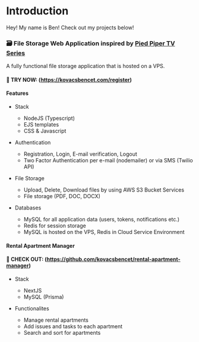 # Introduction

Hey! My name is Ben! Check out my projects below!

### 🗃️ File Storage Web Application inspired by [Pied Piper TV Series](https://www.imdb.com/title/tt2575988/)

A fully functional file storage application that is hosted on a VPS.

#### 🔗 TRY NOW: (https://kovacsbencet.com/register)

#### Features

* Stack
    * NodeJS (Typescript)
    * EJS templates
    * CSS & Javascript

* Authentication
    * Registration, Login, E-mail verification, Logout 
    * Two Factor Authentication per e-mail (nodemailer) or via SMS (Twilio API)

* File Storage
    * Upload, Delete, Download files by using AWS S3 Bucket Services
    * File storage (PDF, DOC, DOCX)
  
* Databases
    * MySQL for all application data (users, tokens, notifications etc.)
    * Redis for session storage
    * MySQL is hosted on the VPS, Redis in Cloud Service Environment

#### Rental Apartment Manager

#### 🔗 CHECK OUT: (https://github.com/kovacsbencet/rental-apartment-manager)

* Stack
    * NextJS
    * MySQL (Prisma)
   
* Functionalites
    * Manage rental apartments
    * Add issues and tasks to each apartment
    * Search and sort for apartments
